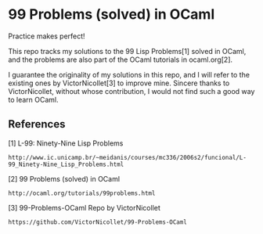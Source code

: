 99 Problems (solved) in OCaml
============================

Practice makes perfect!

This repo tracks my solutions to the 99 Lisp Problems[1] solved in OCaml, and the problems are also part of the OCaml tutorials in ocaml.org[2]. 

I guarantee the originality of my solutions in this repo, and I will refer to the existing ones by VictorNicollet[3] to improve mine. Sincere thanks to VictorNicollet, without whose contribution, I would not find such a good way to learn OCaml.


References
----------

[1] L-99: Ninety-Nine Lisp Problems

    http://www.ic.unicamp.br/~meidanis/courses/mc336/2006s2/funcional/L-99_Ninety-Nine_Lisp_Problems.html

[2] 99 Problems (solved) in OCaml

    http://ocaml.org/tutorials/99problems.html

[3] 99-Problems-OCaml Repo by VictorNicollet

    https://github.com/VictorNicollet/99-Problems-OCaml
